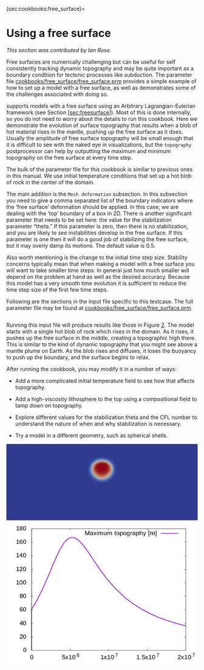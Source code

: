 (sec:cookbooks:free_surface)=
# Using a free surface

*This section was contributed by Ian Rose*.

Free surfaces are numerically challenging but can be useful for self
consistently tracking dynamic topography and may be quite important as a
boundary condition for tectonic processes like subduction. The parameter file
[cookbooks/free_surface/free_surface.prm][] provides a simple example of how
to set up a model with a free surface, as well as demonstrates some of the
challenges associated with doing so.

supports models with a free surface using an Arbitrary Lagrangian-Eulerian
framework (see Section&nbsp;[\[sec:freesurface\]][1]). Most of this is done
internally, so you do not need to worry about the details to run this
cookbook. Here we demonstrate the evolution of surface topography that results
when a blob of hot material rises in the mantle, pushing up the free surface
as it does. Usually the amplitude of free surface topography will be small
enough that it is difficult to see with the naked eye in visualizations, but
the `topography` postprocessor can help by outputting the maximum and minimum
topography on the free surface at every time step.

The bulk of the parameter file for this cookbook is similar to previous ones
in this manual. We use initial temperature conditions that set up a hot blob
of rock in the center of the domain.

The main addition is the `Mesh deformation` subsection. In this subsection you
need to give a comma separated list of the boundary indicators where the
&lsquo;free surface&rsquo; deformation should be applied. In this case, we are
dealing with the &lsquo;top&rsquo; boundary of a box in 2D. There is another
significant parameter that needs to be set here: the value for the
stabilization parameter &ldquo;theta.&rdquo; If this parameter is zero, then
there is no stabilization, and you are likely to see instabilities develop in
the free surface. If this parameter is one then it will do a good job of
stabilizing the free surface, but it may overly damp its motions. The default
value is 0.5.

Also worth mentioning is the change to the initial time step size. Stability
concerns typically mean that when making a model with a free surface you will
want to take smaller time steps. In general just how much smaller will depend
on the problem at hand as well as the desired accuracy. Because this model has
a very smooth time evolution it is sufficient to reduce the time step size of
the first few time steps.

Following are the sections in the input file specific to this testcase. The
full parameter file may be found at
[cookbooks/free_surface/free_surface.prm][].

``` prmfile
```

Running this input file will produce results like those in Figure&nbsp;[2][].
The model starts with a single hot blob of rock which rises in the domain. As
it rises, it pushes up the free surface in the middle, creating a topographic
high there. This is similar to the kind of dynamic topography that you might
see above a mantle plume on Earth. As the blob rises and diffuses, it loses
the buoyancy to push up the boundary, and the surface begins to relax.

After running the cookbook, you may modify it in a number of ways:

-   Add a more complicated initial temperature field to see how that affects
    topography.

-   Add a high-viscosity lithosphere to the top using a compositional field to
    tamp down on topography.

-   Explore different values for the stabilization theta and the CFL number to
    understand the nature of when and why stabilization is necessary.

-   Try a model in a different geometry, such as spherical shells.

<img src="cookbooks/free_surface/doc/free_surface_blob.png" title="fig:" id="fig:freesurface" style="height:25.0%" alt="Evolution of surface topography due to a rising blob. On the left is a snapshot of the model setup. The right shows the value of the highest topography in the domain over 18 Myr of model time. The topography peaks at 167 meters after 5.5 Myr. This cookbook may be run with the cookbooks/free_surface/free_surface.prm input file." />
<img src="cookbooks/free_surface/doc/free_surface_topography.png" title="fig:" id="fig:freesurface" style="height:25.0%" alt="Evolution of surface topography due to a rising blob. On the left is a snapshot of the model setup. The right shows the value of the highest topography in the domain over 18 Myr of model time. The topography peaks at 167 meters after 5.5 Myr. This cookbook may be run with the cookbooks/free_surface/free_surface.prm input file." />

  [cookbooks/free_surface/free_surface.prm]: cookbooks/free_surface/free_surface.prm
  [1]: #sec:freesurface
  [2]: #fig:freesurface
